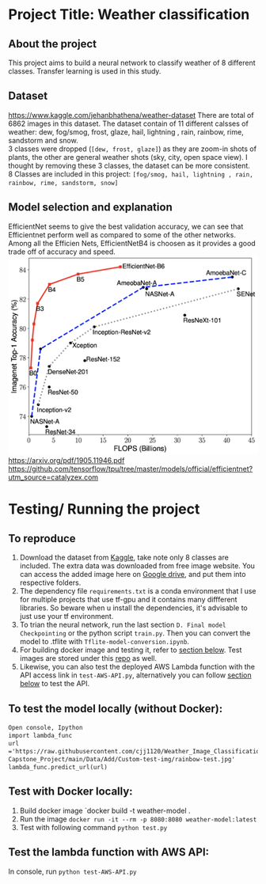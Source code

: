 # Project Title: Weather classification 

## About the project 
This project aims to build a neural network to classify weather of 8 different classes. Transfer learning is used in this study. 

## Dataset 
https://www.kaggle.com/jehanbhathena/weather-dataset
There are total of 6862 images in this dataset. 
The dataset contain of 11 different calsses of weather:  dew, fog/smog, frost, glaze, hail, lightning , rain, rainbow, rime, sandstorm and snow. <br>
3 classes were dropped (`[dew, frost, glaze]`) as they are zoom-in shots of plants, the other are general weather shots (sky, city, open space view). I thought by removing these 3 classes, the dataset can be more consistent. <br>
8 Classes are included in this project: `[fog/smog, hail, lightning , rain, rainbow, rime, sandstorm, snow]`

## Model selection and explanation 
EfficientNet seems to give the best validation accuracy, we can see that Efficientnet perform well as compared to some of the other networks. Among all the Efficien Nets, EfficientNetB4 is choosen as it provides a good trade off of accuracy and speed. 
![Network](Asset/model-comparison2.png)
https://arxiv.org/pdf/1905.11946.pdf 
https://github.com/tensorflow/tpu/tree/master/models/official/efficientnet?utm_source=catalyzex.com

# Testing/ Running the project 

## To reproduce 
1. Download the dataset from [Kaggle](https://www.kaggle.com/jehanbhathena/weather-dataset), take note only 8 classes are included. The extra data was downloaded from free image website. You can access the added image here on [Google drive](https://drive.google.com/drive/folders/1A3yhT25B72at6X3Fi4HELH028gKCuCAb?usp=sharing), and put them into respective folders. 
2. The dependency file `requirements.txt` is a conda environment that I use for multiple projects that use tf-gpu and it contains many diffferent libraries. So beware when u install the dependencies, it's advisable to just use your tf environment.  
3. To trian the neural network, run the last section `D. Final model Checkpointing` or the python script `train.py`. Then you can convert the model to .tflite with `Tflite-model-conversion.ipynb`.        	 
4. For building docker image and testing it, refer to [section below](##To-test-the-model-locally-(without-Docker):). Test images are stored under this [repo](https://github.com/cjj1120/Weather_Image_Classification-Capstone_Project/tree/main/Data/Add/Custom-test-img) as well. 
5. Likewise, you can also test the deployed AWS Lambda function with the API access link in `test-AWS-API.py`, alternatively you can follow [section below](##Test-the-lambda-function-with-AWS-API:) to test the API. 

## To test the model locally (without Docker): 
```
Open console, Ipython 
import lambda_func
url ='https://raw.githubusercontent.com/cjj1120/Weather_Image_Classification-Capstone_Project/main/Data/Add/Custom-test-img/rainbow-test.jpg'
lambda_func.predict_url(url)
```

## Test with Docker locally:
1. Build docker image `docker build -t weather-model .  
2. Run the image `docker run -it --rm -p 8080:8080 weather-model:latest`
3. Test with following command `python test.py` 

## Test the lambda function with AWS API: 
In console, run `python test-AWS-API.py`